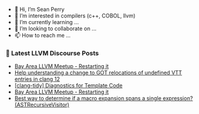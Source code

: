 - 👋 Hi, I’m Sean Perry
- 👀 I’m interested in compilers (c++, COBOL, llvm)
- 🌱 I’m currently learning ...
- 💞️ I’m looking to collaborate on ...
- 📫 How to reach me ...

<!---
s66perry/s66perry is a ✨ special ✨ repository because its `README.md` (this file) appears on your GitHub profile.
You can click the Preview link to take a look at your changes.
--->
### 📕 Latest LLVM Discourse Posts

<!-- DISCOURSE-LLVM:START -->
- [Bay Area LLVM Meetup - Restarting it](https://discourse.llvm.org/t/bay-area-llvm-meetup-restarting-it/60749?page=2#post_22)
- [Help understanding a change to GOT relocations of undefined VTT entries in clang 12](https://discourse.llvm.org/t/help-understanding-a-change-to-got-relocations-of-undefined-vtt-entries-in-clang-12/63090#post_2)
- [[clang-tidy] Diagnostics for Template Code](https://discourse.llvm.org/t/clang-tidy-diagnostics-for-template-code/62909#post_2)
- [Bay Area LLVM Meetup - Restarting it](https://discourse.llvm.org/t/bay-area-llvm-meetup-restarting-it/60749?page=2#post_21)
- [Best way to determine if a macro expansion spans a single expression? &lpar;ASTRecursiveVisitor&rpar;](https://discourse.llvm.org/t/best-way-to-determine-if-a-macro-expansion-spans-a-single-expression-astrecursivevisitor/63091#post_1)
<!-- DISCOURSE-LLVM:END -->
